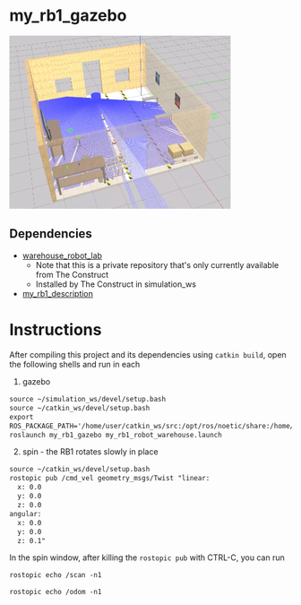 # my_rb1_gazebo

![The simulated RB1 scans the warehouse in Gazebo](rb1_gazebo_laser_scan.png)

## Dependencies

- [warehouse_robot_lab](https://rodrigo55@bitbucket.org/theconstructcore/warehouse_robot_lab.git)
  - Note that this is a private repository that's only currently available from The Construct
  - Installed by The Construct in simulation_ws
- [my_rb1_description](https://github.com/christophomos/my_rb1_description)

# Instructions

After compiling this project and its dependencies using `catkin build`, open the following shells and run in each

1. gazebo
```
source ~/simulation_ws/devel/setup.bash
source ~/catkin_ws/devel/setup.bash
export ROS_PACKAGE_PATH='/home/user/catkin_ws/src:/opt/ros/noetic/share:/home/user/simulation_ws/src'
roslaunch my_rb1_gazebo my_rb1_robot_warehouse.launch
```
2. spin - the RB1 rotates slowly in place
```
source ~/catkin_ws/devel/setup.bash
rostopic pub /cmd_vel geometry_msgs/Twist "linear:
  x: 0.0
  y: 0.0
  z: 0.0
angular:
  x: 0.0
  y: 0.0
  z: 0.1"
```
In the spin window, after killing the `rostopic pub` with CTRL-C, you can run
```
rostopic echo /scan -n1
```
```
rostopic echo /odom -n1
```
